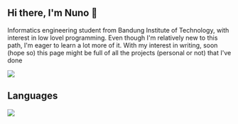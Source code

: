 ## Hi there, I'm Nuno 👋

Informatics engineering student from Bandung Institute of Technology, with interest in low lovel programming. Even though I'm relatively new to this path, I'm eager to learn a lot more of it. With my interest in writing, soon (hope so) this page might be full of all the projects (personal or not) that I've done

<div allign="left">
  <img src="https://github-readme-stats.vercel.app/api?username=renuno-frinardi&theme=merko&show_icons=true&hide_border=false&count_private=true">
</div>

## Languages

<div allign="right">
  <img src="https://github-readme-stats.vercel.app/api/top-langs/?username=renuno-frinardi&theme=merko&show_icons=true&hide_border=false&layout=compact">
</div>
